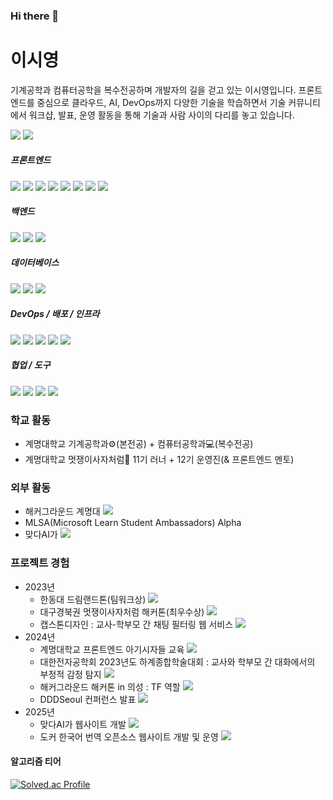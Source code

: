 ### Hi there 👋

# 이시영
기계공학과 컴퓨터공학을 복수전공하며 개발자의 길을 걷고 있는 이시영입니다. 프론트엔드를 중심으로 클라우드, AI, DevOps까지 다양한 기술을 학습하면서 기술 커뮤니티에서 워크샵, 발표, 운영 활동을 통해 기술과 사람 사이의 다리를 놓고 있습니다.

<a href="https://dune-fly-aa9.notion.site/69f48ad9bd224d6394f357b2c1731a23?pvs=4"><img src="https://img.shields.io/badge/개인 블로그-000000?style=for-the-badge&logo=notion&logoColor=white" /></a> <a href="https://www.linkedin.com/in/krsy0411/"><img src="https://img.shields.io/badge/링크드인 프로필-0A66C2?style=for-the-badge&logo=linkedin&logoColor=white" /></a>

##### 프론트엔드
<img src="https://img.shields.io/badge/HTML5-E34F26?style=for-the-badge&logo=html5&logoColor=white"> <img src="https://img.shields.io/badge/JavaScript-F7DF1E?style=for-the-badge&logo=javascript&logoColor=white"> <img src="https://img.shields.io/badge/TypeScript-3178C6?style=for-the-badge&logo=typescript&logoColor=white"> <img src="https://img.shields.io/badge/React-61DAFB?style=for-the-badge&logo=react&logoColor=white"> <img src="https://img.shields.io/badge/CSS3-663399?style=for-the-badge&logo=css&logoColor=white"> <img src="https://img.shields.io/badge/Tailwind CSS-06B6D4?style=for-the-badge&logo=tailwindcss&logoColor=white"> <img src="https://img.shields.io/badge/styled components-DB7093?style=for-the-badge&logo=styledcomponents&logoColor=white"> <img src="https://img.shields.io/badge/Bootstrap-7952B3?style=for-the-badge&logo=bootstrap&logoColor=white"> 

##### 백엔드
<img src="https://img.shields.io/badge/Node.js-5FA04E?style=for-the-badge&logo=nodedotjs&logoColor=white"> <img src="https://img.shields.io/badge/.NET-512BD4?style=for-the-badge&logo=dotnet&logoColor=white"> <img src="https://img.shields.io/badge/GraphQL-E10098?style=for-the-badge&logo=graphql&logoColor=white"> 

##### 데이터베이스
<img src="https://img.shields.io/badge/MongoDB-47A248?style=for-the-badge&logo=mongodb&logoColor=white"> <img src="https://img.shields.io/badge/SQLite-003B57?style=for-the-badge&logo=sqlite&logoColor=white"> <img src="https://img.shields.io/badge/Azure Cosmos DB-007FFF?style=for-the-badge&logo=azure&logoColor=white">

##### DevOps / 배포 / 인프라 
<img src="https://img.shields.io/badge/Azure-007FFF?style=for-the-badge&logo=azure&logoColor=white"> <img src="https://img.shields.io/badge/Docker-2496ED?style=for-the-badge&logo=docker&logoColor=white"> <img src="https://img.shields.io/badge/GitHub Actions-2088FF?style=for-the-badge&logo=githubactions&logoColor=white"> <img src="https://img.shields.io/badge/Netlify-00C7B7?style=for-the-badge&logo=netlify&logoColor=white"> <img src="https://img.shields.io/badge/Vercel-000000?style=for-the-badge&logo=vercel&logoColor=white"> 

##### 협업 / 도구
<img src="https://img.shields.io/badge/Figma-F24E1E?style=for-the-badge&logo=figma&logoColor=white"> <img src="https://img.shields.io/badge/notion-000000?style=for-the-badge&logo=notion&logoColor=white" /> <img src="https://img.shields.io/badge/Trello-0052CC?style=for-the-badge&logo=trello&logoColor=white" /> <img src="https://img.shields.io/badge/Jira-0052CC?style=for-the-badge&logo=jira&logoColor=white" />

### 학교 활동
* 계명대학교 기계공학과⚙️(본전공) + 컴퓨터공학과💻(복수전공)
* 계명대학교 멋쟁이사자처럼🦁 11기 러너 + 12기 운영진(& 프론트엔드 멘토)

### 외부 활동
* 해커그라운드 계명대 <a href="https://www.youtube.com/channel/UCGkbXoMetdKJWmk0TRDPCNw"><img src="https://img.shields.io/badge/해커그라운드 채널-FF0000?style=flat-square&logo=youtube&logoColor=white" /></a>
* MLSA(Microsoft Learn Student Ambassadors) Alpha
* 맞다AI가 <a href="https://www.linkedin.com/company/matdaaiga/posts/?feedView=all"><img src="https://img.shields.io/badge/링크드인 프로필-0A66C2?style=flat-square&logo=linkedin&logoColor=white" /></a>

### 프로젝트 경험
* 2023년
    * 한동대 드림랜드톤(팀워크상) <a href="https://github.com/krsy0411/Purple"><img src="https://img.shields.io/badge/github-181717?style=flat-square&logo=github&logoColor=white" /></a>
    * 대구경북권 멋쟁이사자처럼 해커톤(최우수상) <a href="https://github.com/krsy0411/Mandalart"><img src="https://img.shields.io/badge/github-181717?style=flat-square&logo=github&logoColor=white" /></a>
    * 캡스톤디자인 : 교사-학부모 간 채팅 필터링 웹 서비스 <a href="https://github.com/deceit-cat/FE"><img src="https://img.shields.io/badge/github-181717?style=flat-square&logo=github&logoColor=white" /></a>
* 2024년
    * 계명대학교 프론트엔드 아기시자들 교육 <a href="https://github.com/krsy0411/12thFEStudy"><img src="https://img.shields.io/badge/github-181717?style=flat-square&logo=github&logoColor=white" /></a>
    * 대한전자공학회 2023년도 하계종합학술대회 : 교사와 학부모 간 대화에서의 부정적 감정 탐지 <a href="https://www.dbpia.co.kr/journal/articleDetail?nodeId=NODE11891074"><img src="https://img.shields.io/badge/DBpia-BE160C?style=flat-square&logo=&logoColor=white"></a>
    * 해커그라운드 해커톤 in 의성 : TF 역할 <a href="https://thistimenull.notion.site/2024-in-8755b55784f9432f85784e794474c184?pvs=4"><img src="https://img.shields.io/badge/notion-000000?style=flat-square&logo=notion&logoColor=white" /></a>
    * DDDSeoul 컨퍼런스 발표 <a href="https://thistimenull.notion.site/DDDSeoul-1741118ea06f808e9914fad5341ad05f?pvs=4"><img src="https://img.shields.io/badge/notion-000000?style=flat-square&logo=notion&logoColor=white" /></a>
* 2025년
    * 맞다AI가 웹사이트 개발 <a href="https://matdaaiga.kr/"><img src="https://img.shields.io/badge/웹사이트-512BD4?style=flat-square&logo=dotnet&logoColor=white" /></a>
    * 도커 한국어 번역 오픈소스 웹사이트 개발 및 운영 <a href="https://docker-ko.github.io/"><img src="https://img.shields.io/badge/웹사이트-2496ED?style=flat-square&logo=docker&logoColor=white" /></a>

#### 알고리즘 티어
[![Solved.ac Profile](http://mazassumnida.wtf/api/generate_badge?boj=krsy0411)](https://solved.ac/krsy0411)
